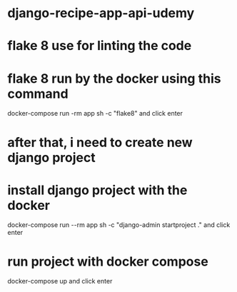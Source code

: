 # django-recipe-app-api-udemy

# flake 8 use for linting the code
# flake 8 run by the docker using this command
docker-compose run -rm app sh -c "flake8"
and click enter

# after that, i need to create new django project
# install django project with the docker 
docker-compose run --rm app sh -c "django-admin startproject ."
and click enter

# run project with docker compose
docker-compose up
and click enter

